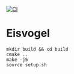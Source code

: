 [![CI](https://github.com/philippwindischhofer/Eisvogel/actions/workflows/build-ci.yml/badge.svg)](https://github.com/philippwindischhofer/Eisvogel/actions/workflows/build-ci.yml)

# Eisvogel

```
mkdir build && cd build
cmake ..
make -j5
source setup.sh
```